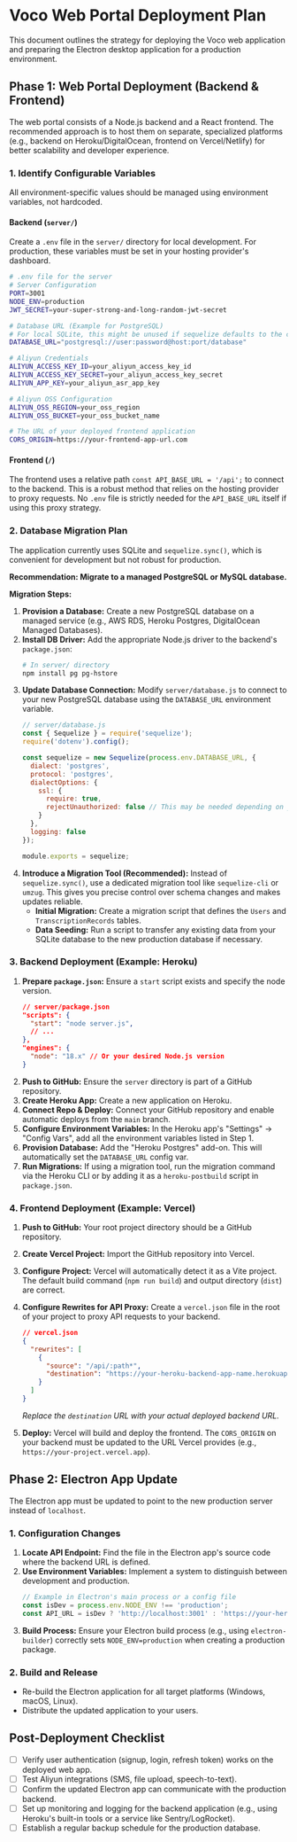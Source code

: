 # Voco Web Portal Deployment Plan

This document outlines the strategy for deploying the Voco web application and preparing the Electron desktop application for a production environment.

## Phase 1: Web Portal Deployment (Backend & Frontend)

The web portal consists of a Node.js backend and a React frontend. The recommended approach is to host them on separate, specialized platforms (e.g., backend on Heroku/DigitalOcean, frontend on Vercel/Netlify) for better scalability and developer experience.

### 1. Identify Configurable Variables

All environment-specific values should be managed using environment variables, not hardcoded.

#### Backend (`server/`)

Create a `.env` file in the `server/` directory for local development. For production, these variables must be set in your hosting provider's dashboard.

```bash
# .env file for the server
# Server Configuration
PORT=3001
NODE_ENV=production
JWT_SECRET=your-super-strong-and-long-random-jwt-secret

# Database URL (Example for PostgreSQL)
# For local SQLite, this might be unused if sequelize defaults to the config file.
DATABASE_URL="postgresql://user:password@host:port/database"

# Aliyun Credentials
ALIYUN_ACCESS_KEY_ID=your_aliyun_access_key_id
ALIYUN_ACCESS_KEY_SECRET=your_aliyun_access_key_secret
ALIYUN_APP_KEY=your_aliyun_asr_app_key

# Aliyun OSS Configuration
ALIYUN_OSS_REGION=your_oss_region
ALIYUN_OSS_BUCKET=your_oss_bucket_name

# The URL of your deployed frontend application
CORS_ORIGIN=https://your-frontend-app-url.com
```

#### Frontend (`/`)

The frontend uses a relative path `const API_BASE_URL = '/api';` to connect to the backend. This is a robust method that relies on the hosting provider to proxy requests. No `.env` file is strictly needed for the `API_BASE_URL` itself if using this proxy strategy.

### 2. Database Migration Plan

The application currently uses SQLite and `sequelize.sync()`, which is convenient for development but not robust for production.

**Recommendation: Migrate to a managed PostgreSQL or MySQL database.**

**Migration Steps:**

1.  **Provision a Database:** Create a new PostgreSQL database on a managed service (e.g., AWS RDS, Heroku Postgres, DigitalOcean Managed Databases).
2.  **Install DB Driver:** Add the appropriate Node.js driver to the backend's `package.json`:
    ```bash
    # In server/ directory
    npm install pg pg-hstore
    ```
3.  **Update Database Connection:** Modify `server/database.js` to connect to your new PostgreSQL database using the `DATABASE_URL` environment variable.
    ```javascript
    // server/database.js
    const { Sequelize } = require('sequelize');
    require('dotenv').config();

    const sequelize = new Sequelize(process.env.DATABASE_URL, {
      dialect: 'postgres',
      protocol: 'postgres',
      dialectOptions: {
        ssl: {
          require: true,
          rejectUnauthorized: false // This may be needed depending on your provider
        }
      },
      logging: false
    });

    module.exports = sequelize;
    ```
4.  **Introduce a Migration Tool (Recommended):** Instead of `sequelize.sync()`, use a dedicated migration tool like `sequelize-cli` or `umzug`. This gives you precise control over schema changes and makes updates reliable.
    - **Initial Migration:** Create a migration script that defines the `Users` and `TranscriptionRecords` tables.
    - **Data Seeding:** Run a script to transfer any existing data from your SQLite database to the new production database if necessary.

### 3. Backend Deployment (Example: Heroku)

1.  **Prepare `package.json`:** Ensure a `start` script exists and specify the node version.
    ```json
    // server/package.json
    "scripts": {
      "start": "node server.js",
      // ...
    },
    "engines": {
      "node": "18.x" // Or your desired Node.js version
    }
    ```
2.  **Push to GitHub:** Ensure the `server` directory is part of a GitHub repository.
3.  **Create Heroku App:** Create a new application on Heroku.
4.  **Connect Repo & Deploy:** Connect your GitHub repository and enable automatic deploys from the `main` branch.
5.  **Configure Environment Variables:** In the Heroku app's "Settings" -> "Config Vars", add all the environment variables listed in Step 1.
6.  **Provision Database:** Add the "Heroku Postgres" add-on. This will automatically set the `DATABASE_URL` config var.
7.  **Run Migrations:** If using a migration tool, run the migration command via the Heroku CLI or by adding it as a `heroku-postbuild` script in `package.json`.

### 4. Frontend Deployment (Example: Vercel)

1.  **Push to GitHub:** Your root project directory should be a GitHub repository.
2.  **Create Vercel Project:** Import the GitHub repository into Vercel.
3.  **Configure Project:** Vercel will automatically detect it as a Vite project. The default build command (`npm run build`) and output directory (`dist`) are correct.
4.  **Configure Rewrites for API Proxy:** Create a `vercel.json` file in the root of your project to proxy API requests to your backend.

    ```json
    // vercel.json
    {
      "rewrites": [
        {
          "source": "/api/:path*",
          "destination": "https://your-heroku-backend-app-name.herokuapp.com/api/:path*"
        }
      ]
    }
    ```
    *Replace the `destination` URL with your actual deployed backend URL.*
5.  **Deploy:** Vercel will build and deploy the frontend. The `CORS_ORIGIN` on your backend must be updated to the URL Vercel provides (e.g., `https://your-project.vercel.app`).

## Phase 2: Electron App Update

The Electron app must be updated to point to the new production server instead of `localhost`.

### 1. Configuration Changes

1.  **Locate API Endpoint:** Find the file in the Electron app's source code where the backend URL is defined.
2.  **Use Environment Variables:** Implement a system to distinguish between development and production.
    ```javascript
    // Example in Electron's main process or a config file
    const isDev = process.env.NODE_ENV !== 'production';
    const API_URL = isDev ? 'http://localhost:3001' : 'https://your-heroku-backend-app-name.herokuapp.com';
    ```
3.  **Build Process:** Ensure your Electron build process (e.g., using `electron-builder`) correctly sets `NODE_ENV=production` when creating a production package.

### 2. Build and Release

- Re-build the Electron application for all target platforms (Windows, macOS, Linux).
- Distribute the updated application to your users.

## Post-Deployment Checklist

- [ ] Verify user authentication (signup, login, refresh token) works on the deployed web app.
- [ ] Test Aliyun integrations (SMS, file upload, speech-to-text).
- [ ] Confirm the updated Electron app can communicate with the production backend.
- [ ] Set up monitoring and logging for the backend application (e.g., using Heroku's built-in tools or a service like Sentry/LogRocket).
- [ ] Establish a regular backup schedule for the production database. 